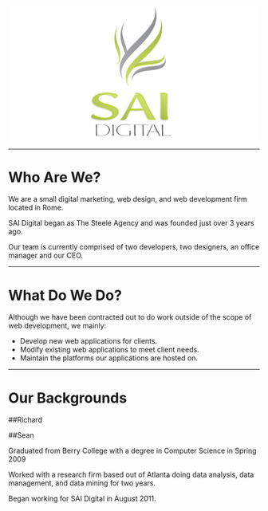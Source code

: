 

![SAI Digital](images/logo-large.png)


---

Who Are We?
===========

We are a small digital marketing, web design, and web development firm located in Rome.

SAI Digital began as The Steele Agency and was founded just over 3 years ago.

Our team is currently comprised of two developers, two designers, an office manager and our CEO.

---

What Do We Do?
==============

Although we have been contracted out to do work outside of the scope of web development, we mainly:

-  Develop new web applications for clients.
-  Modify existing web applications to meet client needs.
-  Maintain the platforms our applications are hosted on.

---

Our Backgrounds
===============

##Richard

##Sean

Graduated from Berry College with a degree in Computer Science in Spring 2009

Worked with a research firm based out of Atlanta doing data analysis, data management, and data mining for two years.

Began working for SAI Digital in August 2011.




